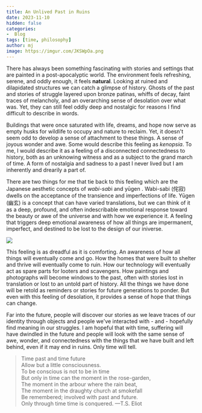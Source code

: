 ```yaml
---
title: An Unlived Past in Ruins 
date: 2023-11-10
hidden: false
categories:
-  Blog
tags: [time, philosophy]
author: mj
image: https://imgur.com/JKSWpOa.png
---
```


There has always been something fascinating with stories and settings that are painted in a post-apocalyptic world. The environment feels refreshing, serene, and oddly enough, it feels **natural**. Looking at ruined and dilapidated structures we can catch a glimpse of history. Ghosts of the past and stories of struggle layered upon bronze patinas, whiffs of decay, faint traces of melancholy, and an overarching sense of desolation over what was. Yet, they can still feel oddly deep and nostalgic for reasons I find difficult to describe in words.

Buildings that were once saturated with life, dreams, and hope now serve as empty husks for wildlife to occupy and nature to reclaim. Yet, it doesn't seem odd to develop a sense of attachment to these things. A sense of joyous wonder and awe. Some would describe this feeling as *kenopsia*. To me, I would describe it as a feeling of a disconnected connectedness to history, both as an unknowing witness and as a subject to the grand march of time. A form of nostalgia and sadness to a past I never lived but I am inherently and drearily a part of.

There are two things for me that tie back to this feeling which are the Japanese aesthetic concepts of *wabi-sab*i and yūgen . Wabi-sabi (侘寂) dwells on the acceptance of the transience and imperfections of life. Yūgen (幽玄) is a concept that can have varied translations, but we can think of it as a deep, profound, and often indescribable emotional response toward the beauty or awe of the universe and with how we experience it. A feeling that triggers deep emotional awareness of how all things are impermanent, imperfect, and destined to be lost to the design of our iniverse.

<img src="https://imgur.com/nET3b7F.png">
<p> </p>
This feeling is as dreadful as it is comforting. An awareness of how all things will eventually come and go. How the homes that were built to shelter and thrive will eventually come to ruin. How our technology will eventually act as spare parts for looters and scavengers. How paintings and photographs will become windows to the past, often with stories lost in translation or lost to an untold part of history. All the things we have done will be retold as reminders or stories for future generations to ponder. But even with this feeling of desolation, it provides a sense of hope that things can change. 

<p></p>
Far into the future, people will discover our stories as we leave traces of our identity through objects and people we've interacted with - and - hopefully find meaning in our struggles. I am hopeful that with time, suffering will have dwindled in the future and people will look with the same sense of awe, wonder, and connectedness with the things that we have built and left behind, even if it may end in ruins. Only time will tell.

<p></p>

> Time past and time future  
Allow but a little consciousness.  
To be conscious is not to be in time  
But only in time can the moment in the rose-garden,  
The moment in the arbour where the rain beat,  
The moment in the draughty church at smokefall  
Be remembered; involved with past and future.  
Only through time time is conquered.
—T.S. Eliot

